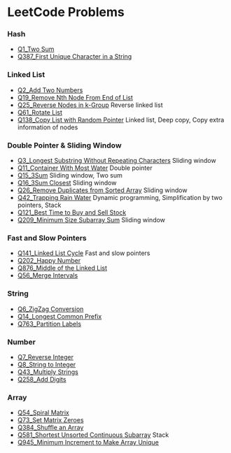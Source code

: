 # LeetCode Problems


### Hash

* [Q1_Two Sum](/Problems/TwoSum/)
* [Q387_First Unique Character in a String](/Problems/UniCh-387.ipynb)

### Linked List

* [Q2_Add Two Numbers](/Problems/AddTwoNum/)
* [Q19_Remove Nth Node From End of List](/Problems/n-th_NodeFromEnd-19.ipynb)
* [Q25_Reverse Nodes in k-Group](/Problems/RevNodes-k-Group-25.ipynb) Reverse linked list
* [Q61_Rotate List](/Problems/RotateList-61.ipynb)
* [Q138_Copy List with Random Pointer](/Problems/CopyListRandom-138.ipynb) Linked list, Deep copy, Copy extra information of nodes

### Double Pointer & Sliding Window
* [Q3_Longest Substring Without Repeating Characters](/Problems/SubstringNoRepeat-3.ipynb) Sliding window
* [Q11_Container With Most Water](/Problems/MostWater-11.ipynb) Double pointer
* [Q15_3Sum](/Problems/3Sum-15.ipynb) Sliding window, Two sum
* [Q16_3Sum Closest](/Problems/3SumClosest-16.ipynb) Sliding window
* [Q26_Remove Duplicates from Sorted Array](/Problems/RemoveDup-26.ipynb) Sliding window
* [Q42_Trapping Rain Water](/Problems/TrapRain-42.ipynb) Dynamic programming, Simplification by two pointers, Stack
* [Q121_Best Time to Buy and Sell Stock](/Problems/Stock-121.ipynb) 
* [Q209_Minimum Size Subarray Sum](/Problems/MinSubarraySum-209.ipynb) Sliding window

### Fast and Slow Pointers
* [Q141_Linked List Cycle](/Problems/LinkedListCycle-141.ipynb) Fast and slow pointers
* [Q202_Happy Number](/Problems/HappyNum-202.ipynb)
* [Q876_Middle of the Linked List](/Problems/MiddleNode-876.ipynb)
* [Q56_Merge Intervals](/Problems/MergeInt-56.ipynb)

### String
* [Q6_ZigZag Conversion](/Problems/ZigzagConvension-6.ipynb)
* [Q14_Longest Common Prefix](/Problems/LongCommonPrefix-14.ipynb)
* [Q763_Partition Labels](/Problems/PartitionLabel-763.ipynb)

### Number
* [Q7_Reverse Integer](/Problems/ReverseInteger-7.ipynb)
* [Q8_String to Integer](/Problems/StringtoInteger-8.ipynb)
* [Q43_Multiply Strings](/Problems/MultiplyString-43.ipynb)
* [Q258_Add Digits](/Problems/AddDigit-258.ipynb)

### Array
* [Q54_Spiral Matrix](/Problems/SpiralMatrix-54.ipynb)
* [Q73_Set Matrix Zeroes](/Problems/SetMatrixZeroes-73.ipynb)
* [Q384_Shuffle an Array](/Problems/ShuffleArray-384.ipynb)
* [Q581_Shortest Unsorted Continuous Subarray](/Problems/ShortAscend-581.ipynb) Stack
* [Q945_Minimum Increment to Make Array Unique](/Problems/MinIncrementUnique-945.ipynb) 
